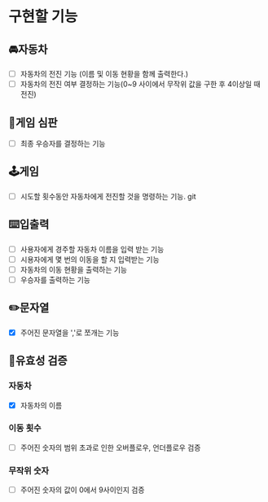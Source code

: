# 구현할 기능

## 🚘**자동차**

- [ ]  자동차의 전진 기능 (이름 및 이동 현황을 함께 출력한다.)
- [ ]  자동차의 전진 여부 결정하는 기능(0~9 사이에서 무작위 값을 구한 후 4이상일 때 전진)

## 🎯게임 심판
- [ ] 최종 우승자를 결정하는 기능

## 🕹️**게임**

- [ ] 시도할 횟수동안 자동차에게 전진할 것을 명령하는 기능.
git 

## ⌨️**입출력**

- [ ]  사용자에게 경주할 자동차 이름을 입력 받는 기능
- [ ]  시용자에게 몇 번의 이동을 할 지 입력받는 기능
- [ ]  자동차의 이동 현황을 출력하는 기능
- [ ]  우승자를 출력하는 기능

## ✏️문자열

- [x] 주어진 문자열을 ','로 쪼개는 기능

## 💎유효성 검증
### 자동차
- [x] 자동차의 이름
### 이동 횟수
- [ ] 주어진 숫자의 범위 초과로 인한 오버플로우, 언더플로우 검증
### 무작위 숫자
- [ ] 주어진 숫자의 값이 0에서 9사이인지 검증

